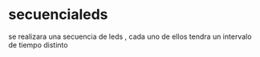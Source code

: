 # secuencialeds
se realizara una secuencia de leds , cada uno de ellos tendra un intervalo de tiempo distinto
